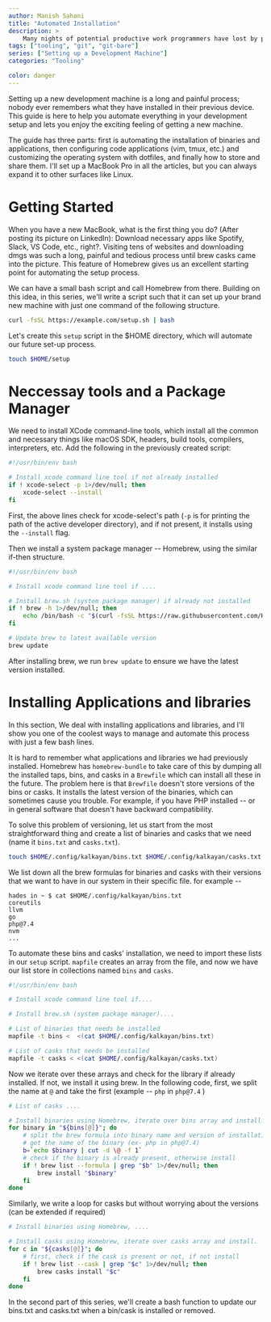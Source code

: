 ```yaml
---
author: Manish Sahani
title: "Automated Installation"
description: >
    Many nights of potential productive work programmers have lost by procrastinating on properly setting up a new machine's development environment. This is the first article of the series which discusses some elegant ways to set up your new device with one single command.
tags: ["tooling", "git", "git-bare"]
series: ["Setting up a Development Machine"]
categories: "Tooling"

color: danger
---
```


Setting up a new development machine is a long and painful process; nobody ever remembers what they have installed in their previous device. This guide is here to help you automate everything in your development setup and lets you enjoy the exciting feeling of getting a new machine.

The guide has three parts: first is automating the installation of binaries and applications, then configuring code applications (vim, tmux, etc.) and customizing the operating system with dotfiles, and finally how to store and share them. I'll set up a MacBook Pro in all the articles, but you can always expand it to other surfaces like Linux.

<!-- > If you have any trouble sounding condescending, find a UNIX user to show you how it's done. ~ Scott Adams -->

# Getting Started

When you have a new MacBook, what is the first thing you do? (After posting its picture on LinkedIn): Download necessary apps like Spotify, Slack, VS Code, etc., right?. Visiting tens of websites and downloading dmgs was such a long, painful and tedious process until brew casks came into the picture. This feature of Homebrew gives us an excellent starting point for automating the setup process.

We can have a small bash script and call Homebrew from there. Building on this idea, in this series, we'll write a script such that it can set up your brand new machine with just one command of the following structure.

```bash
curl -fsSL https://example.com/setup.sh | bash
```

Let's create this `setup` script in the $HOME directory, which will automate our future set-up process.

```bash
touch $HOME/setup
```

# Neccessay tools and a Package Manager

We need to install XCode command-line tools, which install all the common and necessary things like macOS SDK, headers, build tools, compilers, interpreters, etc. Add the following in the previously created script:

```bash
#!/usr/bin/env bash

# Install xcode command line tool if not already installed
if ! xcode-select -p 1>/dev/null; then
    xcode-select --install
fi
```

First, the above lines check for xcode-select's path (`-p` is for printing the path of the active developer directory), and if not present, it installs using the `--install` flag.

Then we install a system package manager -- Homebrew, using the similar if-then structure.

```bash
#!/usr/bin/env bash

# Install xcode command line tool if ....

# Install brew.sh (system package manager) if already not installed
if ! brew -h 1>/dev/null; then
    echo /bin/bash -c "$(curl -fsSL https://raw.githubusercontent.com/Homebrew/install/master/install.sh)"
fi

# Update brew to latest available version
brew update
```

After installing brew, we run `brew update` to ensure we have the latest version installed.

# Installing Applications and libraries

In this section, We deal with installing applications and libraries, and I'll show you one of the coolest ways to manage and automate this process with just a few bash lines.

It is hard to remember what applications and libraries we had previously installed. Homebrew has `homebrew-bundle` to take care of this by dumping all the installed taps, bins, and casks in a `Brewfile` which can install all these in the future. The problem here is that `Brewfile` doesn't store versions of the bins or casks. It installs the latest version of the binaries, which can sometimes cause you trouble. For example, if you have PHP installed -- or in general software that doesn't have backward compatibility.

To solve this problem of versioning, let us start from the most straightforward thing and create a list of binaries and casks that we need (name it `bins.txt` and `casks.txt`).

```bash
touch $HOME/.config/kalkayan/bins.txt $HOME/.config/kalkayan/casks.txt
```

We list down all the brew formulas for binaries and casks with their versions that we want to have in our system in their specific file. for example --

```
hades in ~ $ cat $HOME/.config/kalkayan/bins.txt
coreutils
llvm
go
php@7.4
nvm
...
```

To automate these bins and casks' installation, we need to import these lists in our `setup` script. `mapfile` creates an array from the file, and now we have our list store in collections named `bins` and `casks`.

```bash
#!/usr/bin/env bash

# Install xcode command line tool if....

# Install brew.sh (system package manager)....

# List of binaries that needs be installed
mapfile -t bins <  <(cat $HOME/.config/kalkayan/bins.txt)

# List of casks that needs be installed
mapfile -t casks < <(cat $HOME/.config/kalkayan/casks.txt)
```

Now we iterate over these arrays and check for the library if already installed. If not, we install it using brew. In the following code, first, we split the name at `@` and take the first (example -- `php` in `php@7.4` )

```bash
# List of casks ....

# Install binaries using Homebrew, iterate over bins array and install.
for binary in "${bins[@]}"; do
    # split the brew formula into binary name and version of installation and
    # get the name of the binary (ex- php in php@7.4)
    b=`echo $binary | cut -d \@ -f 1`
    # check if the binary is already present, otherwise install
    if ! brew list --formula | grep "$b" 1>/dev/null; then
        brew install "$binary"
    fi
done
```

Similarly, we write a loop for casks but without worrying about the versions (can be extended if required)

```bash
# Install binaries using Homebrew, ....

# Install casks using Homebrew, iterate over casks array and install.
for c in "${casks[@]}"; do
    # first, check if the cask is present or not, if not install
    if ! brew list --cask | grep "$c" 1>/dev/null; then
        brew casks install "$c"
    fi
done
```

In the second part of this series, we'll create a bash function to update our bins.txt and casks.txt when a bin/cask is installed or removed.

